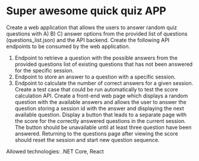 # Super awesome quick quiz APP
Create a web application that allows the users to answer random quiz questions with A) B) C) answer options from the provided list of questions (questions_list.json) and the API backend.
Create the following API endpoints to be consumed by the web application.
1.	Endpoint to retrieve a question with the possible answers from the provided questions list of existing questions that has not been answered for the specific session.
2.	Endpoint to store an answer to a question with a specific session.
3.	Endpoint to calculate the number of correct answers for a given session.
Create a test case that could be run automatically to test the score calculation API.
Create a front-end web page which displays a random question with the available answers and allows the user to answer the question storing a session id with the answer and displaying the next available question. 
Display a button that leads to a separate page with the score for the correctly answered questions in the current session. The button should be unavailable until at least three question have been answered.
Returning to the questions page after viewing the score should reset the session and start new question sequence.

Allowed technologies: .NET Core, React
